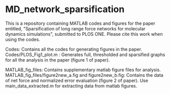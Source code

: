 # MD_network_sparsification

This is a repository containing MATLAB codes and figures for the paper entitled, "Sparsification of long range force networks for molecular dynamics simulations", submitted to PLOS ONE. Please cite this work when using the codes. 

Codes: Contains all the codes for generating figures in the paper. Codes/PLOS_Fig1_plot.m : Generates full, thresholded and sparsified graphs for all the analysis in the paper (figure 1 of paper).

MATLAB_fig_files: Contains supplementary matlab figure files for analysis. MATLAB_fig_files/figure2new_a.fig and figure2new_b.fig: Contains the data of net force and normalized error evaluation (figure 2 of paper). Use main_data_extracted.m for extracting data from matlab figures. 
